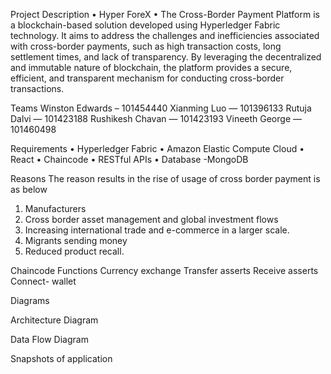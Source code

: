 Project Description
• Hyper ForeX
• The Cross-Border Payment Platform is a blockchain-based solution developed using 
Hyperledger Fabric technology. It aims to address the challenges and inefficiencies 
associated with cross-border payments, such as high transaction costs, long settlement 
times, and lack of transparency. By leveraging the decentralized and immutable 
nature of blockchain, the platform provides a secure, efficient, and transparent 
mechanism for conducting cross-border transactions.


Teams
Winston Edwards – 101454440 
Xianming Luo — 101396133 
Rutuja Dalvi — 101423188 
Rushikesh Chavan — 101423193 
Vineeth George — 101460498

Requirements
• Hyperledger Fabric
• Amazon Elastic Compute Cloud
• React
• Chaincode
• RESTful APIs
• Database -MongoDB

Reasons
The reason results in the rise of usage of cross border payment is as below
1. Manufacturers 
2. Cross border asset management and global investment flows
3. Increasing international trade and e-commerce in a larger scale.
4. Migrants sending money 
5. Reduced product recall.

   
Chaincode Functions
Currency exchange
Transfer asserts
Receive asserts
Connect- wallet


Diagrams

Architecture Diagram


Data Flow Diagram


Snapshots of application
